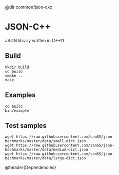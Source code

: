 @dir common/json-cxx

# JSON-C++
JSON library written in C++11

## Build

    mkdir build
    cd build
    cmake ..
    make

## Examples

    cd build
    bin/example

## Test samples

    wget https://raw.githubusercontent.com/sanSS/json-bechmarks/master/data/small-dict.json
    wget https://raw.githubusercontent.com/sanSS/json-bechmarks/master/data/medium-dict.json
    wget https://raw.githubusercontent.com/sanSS/json-bechmarks/master/data/large-dict.json

@header{Dependencies}